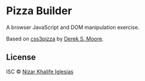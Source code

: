 Pizza Builder
=============

A browser JavaScript and DOM manipulation exercise.

Based on [css3pizza](http://codepen.io/dsmoore/full/fiwAl)
by [Derek S. Moore](http://dereksmoore.com).

License
-------

ISC © [Nizar Khalife Iglesias](https://twitter.com/khalifenizar)
